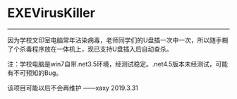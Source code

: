 # EXEVirusKiller
---
因为学校文印室电脑常年沾染病毒，老师同学们的U盘插一次中一次，所以随手糊了个杀毒程序放在一体机上，现已支持U盘插入后自动查杀。


注：学校电脑是win7自带.net3.5环境，经测试稳定。.net4.5版本未经测试，可能有不可预知的Bug。


该项目可能以后不会再维护  ——xaxy 2019.3.31
